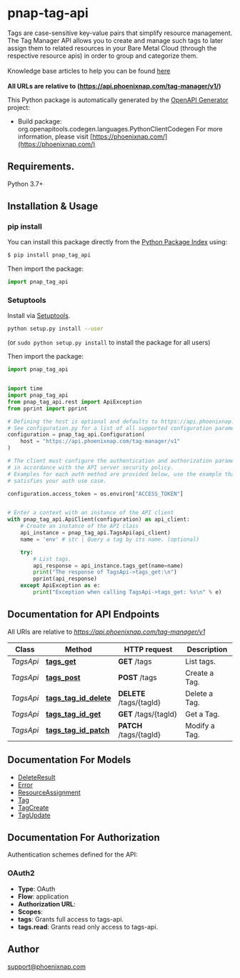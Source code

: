 # pnap-tag-api
Tags are case-sensitive key-value pairs that simplify resource management. The Tag Manager API allows you to create
and manage such tags to later assign them to related resources in your Bare Metal Cloud (through the respective
resource apis) in order to group and categorize them.<br>
<br>
<span class='pnap-api-knowledge-base-link'>
Knowledge base articles to help you can be found
<a href='https://phoenixnap.com/kb/bmc-server-management-via-api#server-tag-manager-api' target='_blank'>here</a>
</span><br>
<br>
<b>All URLs are relative to (https://api.phoenixnap.com/tag-manager/v1/)</b>


This Python package is automatically generated by the [OpenAPI Generator](https://openapi-generator.tech) project:

- Build package: org.openapitools.codegen.languages.PythonClientCodegen
For more information, please visit [https://phoenixnap.com/](https://phoenixnap.com/)

## Requirements.

Python 3.7+

## Installation & Usage
### pip install

You can install this package directly from the [Python Package Index](https://pypi.org/) using:

```sh
$ pip install pnap_tag_api
```

Then import the package:
```python
import pnap_tag_api
```

### Setuptools

Install via [Setuptools](http://pypi.python.org/pypi/setuptools).

```sh
python setup.py install --user
```
(or `sudo python setup.py install` to install the package for all users)

Then import the package:
```python
import pnap_tag_api
```

```python

import time
import pnap_tag_api
from pnap_tag_api.rest import ApiException
from pprint import pprint

# Defining the host is optional and defaults to https://api.phoenixnap.com/tag-manager/v1
# See configuration.py for a list of all supported configuration parameters.
configuration = pnap_tag_api.Configuration(
    host = "https://api.phoenixnap.com/tag-manager/v1"
)

# The client must configure the authentication and authorization parameters
# in accordance with the API server security policy.
# Examples for each auth method are provided below, use the example that
# satisfies your auth use case.

configuration.access_token = os.environ["ACCESS_TOKEN"]


# Enter a context with an instance of the API client
with pnap_tag_api.ApiClient(configuration) as api_client:
    # Create an instance of the API class
    api_instance = pnap_tag_api.TagsApi(api_client)
    name = 'env' # str | Query a tag by its name. (optional)

    try:
        # List tags.
        api_response = api_instance.tags_get(name=name)
        print("The response of TagsApi->tags_get:\n")
        pprint(api_response)
    except ApiException as e:
        print("Exception when calling TagsApi->tags_get: %s\n" % e)

```

## Documentation for API Endpoints

All URIs are relative to *https://api.phoenixnap.com/tag-manager/v1*

Class | Method | HTTP request | Description
------------ | ------------- | ------------- | -------------
*TagsApi* | [**tags_get**](docs/TagsApi.md#tags_get) | **GET** /tags | List tags.
*TagsApi* | [**tags_post**](docs/TagsApi.md#tags_post) | **POST** /tags | Create a Tag.
*TagsApi* | [**tags_tag_id_delete**](docs/TagsApi.md#tags_tag_id_delete) | **DELETE** /tags/{tagId} | Delete a Tag.
*TagsApi* | [**tags_tag_id_get**](docs/TagsApi.md#tags_tag_id_get) | **GET** /tags/{tagId} | Get a Tag.
*TagsApi* | [**tags_tag_id_patch**](docs/TagsApi.md#tags_tag_id_patch) | **PATCH** /tags/{tagId} | Modify a Tag.


## Documentation For Models

 - [DeleteResult](docs/DeleteResult.md)
 - [Error](docs/Error.md)
 - [ResourceAssignment](docs/ResourceAssignment.md)
 - [Tag](docs/Tag.md)
 - [TagCreate](docs/TagCreate.md)
 - [TagUpdate](docs/TagUpdate.md)


<a id="documentation-for-authorization"></a>
## Documentation For Authorization


Authentication schemes defined for the API:
<a id="OAuth2"></a>
### OAuth2

- **Type**: OAuth
- **Flow**: application
- **Authorization URL**: 
- **Scopes**: 
 - **tags**: Grants full access to tags-api.
 - **tags.read**: Grants read only access to tags-api.


## Author

support@phoenixnap.com

